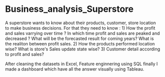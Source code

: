 # Business_analysis_Superstore
A superstore wants to know about their products, customer, store location to make business decisions. For that they need to know :
      1) How the profit and sales varrying over time ? In which time profit and sales are peaked and decreased ? What will be the forecasted result for coming years? What is the realiton between profit sales.
      2) How the products performed location wise? What is store's Sales update state wise?
      3) Customer detail according to profit and sales?

After cleaning the datasets in Excel, Feature enginnering using SQL finally I made a dashboard which have all the answer visually using Tableau.       
